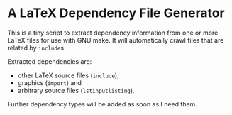 A LaTeX Dependency File Generator
=================================

This is a tiny script to extract dependency information from one or more LaTeX
files for use with GNU make.  It will automatically crawl files that are
related by `include`s.

Extracted dependencies are:

  * other LaTeX source files (`include`),
  * graphics (`import`) and
  * arbitrary source files (`lstinputlisting`).

Further dependency types will be added as soon as I need them.

